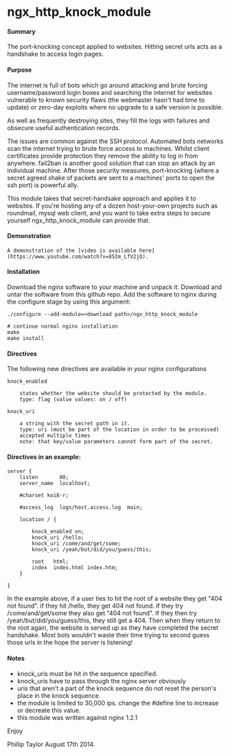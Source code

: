 
ngx_http_knock_module
=====================

#### Summary

The port-knocking concept applied to websites. Hitting secret urls acts as a handshake to access login pages.

#### Purpose

The internet is full of bots which go around attacking and brute forcing username/password login boxes and
searching the internet for websites vulnerable to known security flaws (the webmaster hasn't had time to
update) or zero-day exploits where no upgrade to a safe version is possible.

As well as frequently destroying sites, they fill the logs with failures and obsecure useful authentication
records.

The issues are common against the SSH protocol. Automated bots networks scan the internet trying to brute force
access to machines.	Whilst client certificates provide protection they remove the ability to log in from anywhere.
fail2ban is another good solution that can stop an attack by an individual machine. After those security measures,
port-knocking (where a secret agreed shake of packets are sent to a machines' ports to open the ssh port) is powerful
ally.

This module takes that secret-handsake approach and applies it to websites. If you're hosting any of a dozen
host-your-own projects such as roundmail, mysql web client, and you want to take extra steps to secure yourself
ngx_http_knock_module can provide that.

#### Demonstration

	A demonstration of the [video is available here](https://www.youtube.com/watch?v=85Im_LfV2jQ).

#### Installation

Download the nginx software to your machine and unpack it. Download and untar the software from this github repo.
Add the software to nginx during the configure stage by using this argument:

	./configure --add-module=<download path>/ngx_http_knock_module

	# continue normal nginx installation
	make
	make install

#### Directives

The following new directives are available in your nginx configurations

	knock_enabled
		
		states whether the website should be protected by the module.
		type: flag (value values: on / off)
	
	knock_uri

		a string with the secret path in it.
		type: uri (must be part of the location in order to be processed)
		accepted multiple times
		note: that key/value parameters cannot form part of the secret.

#### Directives in an example:

    server {
        listen       80;
        server_name  localhost;

        #charset koi8-r;

        #access_log  logs/host.access.log  main;

        location / {

            knock_enabled on;
            knock_uri /hello;
            knock_uri /come/and/get/some;
            knock_uri /yeah/but/did/you/guess/this;

            root   html;
            index  index.html index.htm;
        }

    }

In the example above, if a user ties to hit the root of a website they get "404 not found". if they hit
/hello, they get 404 not found. if they try /come/and/get/some they also get "404 not found". If they
then try /yeah/but/did/you/guess/this, they still get a 404. Then when they return to the root again,
the website is served up as they have completed the secret handshake. Most bots wouldn't waste their
time trying to second guess those urls in the hope the server is listening!

#### Notes

* knock_uris must be hit in the sequence specified.
* knock_uris have to pass through the nginx server obviously
* uris that aren't a part of the knock sequence do not reset the person's place in the knock sequence.
* the module is limited to 30,000 ips. change the #define line to increase or decreate this value.
* this module was written against nginx 1.2.1

Enjoy

Phillip Taylor
August 17th 2014.
